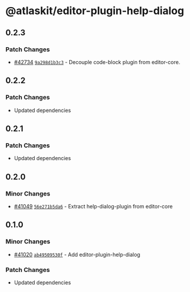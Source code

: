 # @atlaskit/editor-plugin-help-dialog

## 0.2.3

### Patch Changes

- [#42734](https://bitbucket.org/atlassian/atlassian-frontend/pull-requests/42734) [`9a298d1b3c3`](https://bitbucket.org/atlassian/atlassian-frontend/commits/9a298d1b3c3) - Decouple code-block plugin from editor-core.

## 0.2.2

### Patch Changes

- Updated dependencies

## 0.2.1

### Patch Changes

- Updated dependencies

## 0.2.0

### Minor Changes

- [#41049](https://bitbucket.org/atlassian/atlassian-frontend/pull-requests/41049) [`56e271b5da6`](https://bitbucket.org/atlassian/atlassian-frontend/commits/56e271b5da6) - Extract help-dialog-plugin from editor-core

## 0.1.0

### Minor Changes

- [#41020](https://bitbucket.org/atlassian/atlassian-frontend/pull-requests/41020) [`ab49509530f`](https://bitbucket.org/atlassian/atlassian-frontend/commits/ab49509530f) - Add editor-plugin-help-dialog

### Patch Changes

- Updated dependencies
